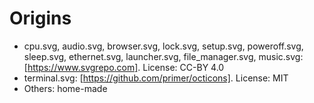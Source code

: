 # Origins

 - cpu.svg, audio.svg, browser.svg, lock.svg, setup.svg, poweroff.svg, sleep.svg, ethernet.svg, launcher.svg, file_manager.svg, music.svg: [https://www.svgrepo.com]. License: CC-BY 4.0
 - terminal.svg: [https://github.com/primer/octicons]. License: MIT
 - Others: home-made

